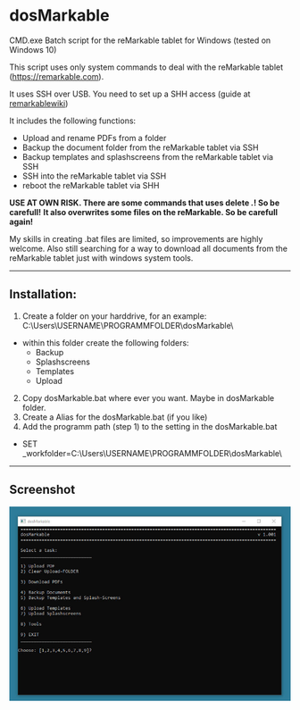 # dosMarkable
CMD.exe Batch script for the reMarkable tablet for Windows (tested on Windows 10)

This script uses only system commands to deal with the reMarkable tablet (https://remarkable.com).

It uses SSH over USB. You need to set up a SHH access (guide at [remarkablewiki](https://remarkablewiki.com/tech/ssh))

It includes the following functions:
- Upload and rename PDFs from a folder
- Backup the document folder from the reMarkable tablet via SSH
- Backup templates and splashscreens from the reMarkable tablet via SSH
- SSH into the reMarkable tablet via SSH
- reboot the reMarkable tablet via SHH

**USE AT OWN RISK. There are some commands that uses delete *.*! So be carefull!**
**It also overwrites some files on the reMarkable. So be carefull again!**

My skills in creating .bat files are limited, so improvements are highly welcome.
Also still searching for a way to download all documents from the reMarkable tablet just with windows system tools.

---
## Installation:

1) Create a folder on your harddrive, for an example: C:\Users\USERNAME\PROGRAMMFOLDER\dosMarkable\
- within this folder create the following folders:
  - Backup
  - Splashscreens
  - Templates
  - Upload
2) Copy dosMarkable.bat where ever you want. Maybe in dosMarkable folder.
3) Create a Alias for the dosMarkable.bat (if you like)
4) Add the programm path (step 1) to the setting in the dosMarkable.bat
- SET _workfolder=C:\Users\USERNAME\PROGRAMMFOLDER\dosMarkable\

---
## Screenshot
![Screenshot](screenshot.jpg)

